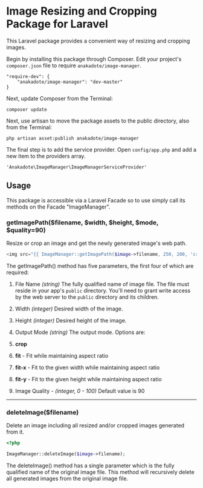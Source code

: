 # Image Resizing and Cropping Package for Laravel

This Laravel package provides a convenient way of resizing and cropping images.

Begin by installing this package through Composer. Edit your project's `composer.json` file to require `anakadote/image-manager`.

	"require-dev": {
		"anakadote/image-manager": "dev-master"
	}

Next, update Composer from the Terminal:

    composer update

Next, use artisan to move the package assets to the public directory, also from the Terminal:

    php artisan asset:publish anakadote/image-manager

The final step is to add the service provider. Open `config/app.php` and add a new item to the providers array.

    'Anakadote\ImageManager\ImageManagerServiceProvider'


## Usage

This package is accessible via a Laravel Facade so to use simply call its methods on the Facade "ImageManager".


### getImagePath($filename, $width, $height, $mode, $quality=90)

Resize or crop an image and get the newly generated image's web path.

```php
<img src="{{ ImageManager::getImagePath($image->filename, 250, 200, 'crop') }}" alt="">

```

The getImagePath() method has five parameters, the first four of which are required:

1. File Name *(string)* The fully qualified name of image file. The file must reside in your app's `public` directory. You'll need to grant write access by the web server to the `public` directory and its children.

2. Width *(integer)* Desired width of the image.

3. Height *(integer)* Desired height of the image.
4. Output Mode *(string)* The output mode. Options are:
  1. **crop**
  2. **fit** - Fit while maintaining aspect ratio
  3. **fit-x** - Fit to the given width while maintaining aspect ratio
  4. **fit-y** - Fit to the given height while maintaining aspect ratio

5. Image Quality - *(integer, 0 - 100)* Default value is 90


***


### deleteImage($filename)

Delete an image including all resized and/or cropped images generated from it.

```php
<?php

ImageManager::deleteImage($image->filename);

```

The deleteImage() method has a single parameter which is the fully qualified name of the original image file. This method will recursively delete all generated images from the original image file.
